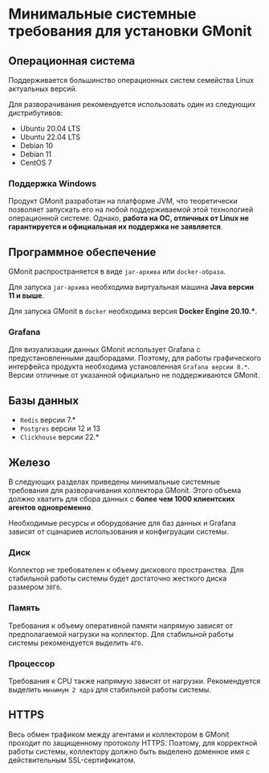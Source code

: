 # Минимальные системные требования для установки GMonit

## Операционная система
Поддерживается большинство операционных систем семейства Linux актуальных версий. 

Для разворачивания рекомендуется использовать один из следующих дистрибутивов:
- Ubuntu 20.04 LTS
- Ubuntu 22.04 LTS
- Debian 10
- Debian 11
- CentOS 7

### Поддержка Windows
Продукт GMonit разработан на платформе JVM, что теоретически позволяет запускать его на любой поддерживаемой этой технологией операционной системе. Однако, **работа на ОС, отличных от Linux не гарантируется и официальная их поддержка не заявляется**. 

## Программное обеспечение
GMonit распространяется в виде `jar-архива` или `docker-образа`. 

Для запуска `jar-архива` необходима виртуальная машина **Java версии 11 и выше**. 

Для запуска GMonit в `docker` необходима версия __Docker Engine 20.10.*__.

### Grafana
Для визуализации данных GMonit использует Grafana с предустановленными дашборадами. Поэтому, для работы графического интерфейса продукта необходима установленная `Grafana версии 8.*`. Версии отличные от указанной официально не поддерживаются GMonit. 

## Базы данных
- `Redis` версии 7.*
- `Postgres` версии 12 и 13
- `Clickhouse` версии 22.*

## Железо
В следующих разделах приведены минимальные системные требования для разворачивания коллектора GMonit. Этого объема должно хватить для сбора данных с __более чем 1000 клиентских агентов одновременно__.

Необходимые ресурсы и оборудование для баз данных и Grafana зависят от сцанариев использования и конфигруации системы. 

### Диск
Коллектор не требователен к объему дискового пространства. Для стабильной работы системы будет достаточно жесткого диска размером `30Гб`. 

### Память
Требования к объему оперативной памяти напрямую зависят от предполагаемой нагрузки на коллектор. Для стабильной работы системы рекомендуется выделить `4Гб`.  

### Процессор
Требования к CPU также напрямую зависят от нагрузки. Рекомендуется выделить `минимум 2 ядра` для стабильной работы системы. 

## HTTPS
Весь обмен трафиком между агентами и коллектором в GMonit проходит по защищенному протоколу HTTPS. Поэтому, для корректной работы системы, коллектору должно быть выделено доменное имя с действительным SSL-сертификатом. 
